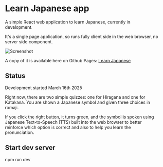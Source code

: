 # Learn Japanese app

A simple React web application to learn Japanese, currently in development.

It's a single page application, so runs fully client side in the web browser, no server side component.

![Screenshot](https://github.com/user-attachments/assets/717b6937-7b37-4046-a8d0-2b6f1d7c0493)

A copy of it is available here on Github Pages: [Learn Japanese](https://gitwyrm.github.io/learnjapanese/)

## Status
Development started March 16th 2025

Right now, there are two simple quizzes: one for Hiragana and one for Katakana. You are shown a Japanese symbol and given three choices in romaji.

If you click the right button, it turns green, and the symbol is spoken using Japanese Text-to-Speech (TTS) built into the web browser to better reinforce which option is correct and also to help you learn the pronunciation.

## Start dev server
npm run dev
